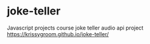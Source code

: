 # joke-teller
Javascript projects course joke teller audio api project
https://krissygroom.github.io/joke-teller/
